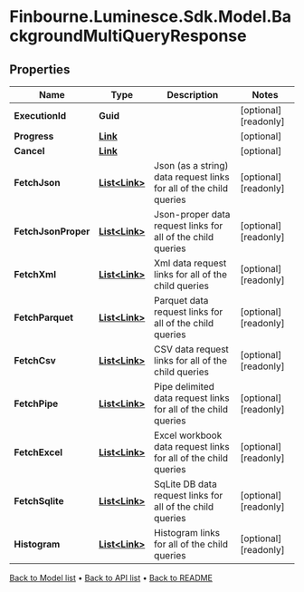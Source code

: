 # Finbourne.Luminesce.Sdk.Model.BackgroundMultiQueryResponse

## Properties

Name | Type | Description | Notes
------------ | ------------- | ------------- | -------------
**ExecutionId** | **Guid** |  | [optional] [readonly] 
**Progress** | [**Link**](Link.md) |  | [optional] 
**Cancel** | [**Link**](Link.md) |  | [optional] 
**FetchJson** | [**List&lt;Link&gt;**](Link.md) | Json (as a string) data request links for all of the child queries | [optional] [readonly] 
**FetchJsonProper** | [**List&lt;Link&gt;**](Link.md) | Json-proper data request links for all of the child queries | [optional] [readonly] 
**FetchXml** | [**List&lt;Link&gt;**](Link.md) | Xml data request links for all of the child queries | [optional] [readonly] 
**FetchParquet** | [**List&lt;Link&gt;**](Link.md) | Parquet data request links for all of the child queries | [optional] [readonly] 
**FetchCsv** | [**List&lt;Link&gt;**](Link.md) | CSV data request links for all of the child queries | [optional] [readonly] 
**FetchPipe** | [**List&lt;Link&gt;**](Link.md) | Pipe delimited data request links for all of the child queries | [optional] [readonly] 
**FetchExcel** | [**List&lt;Link&gt;**](Link.md) | Excel workbook data request links for all of the child queries | [optional] [readonly] 
**FetchSqlite** | [**List&lt;Link&gt;**](Link.md) | SqLite DB data request links for all of the child queries | [optional] [readonly] 
**Histogram** | [**List&lt;Link&gt;**](Link.md) | Histogram links for all of the child queries | [optional] [readonly] 

[Back to Model list](../README.md#documentation-for-models) &#8226; [Back to API list](../README.md#documentation-for-api-endpoints) &#8226; [Back to README](../README.md)

